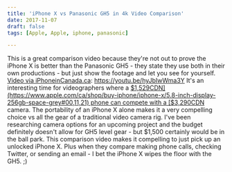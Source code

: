 ```yaml
---
title: 'iPhone X vs Panasonic GH5 in 4k Video Comparison'
date: 2017-11-07
draft: false
tags: [Apple, Apple, iphone, panasonic]

---
```


This is a great comparison video because they're not out to prove the iPhone X is better than the Panasonic GH5 - they state they use both in their own productions - but just show the footage and let you see for yourself. [Video via iPhoneinCanada.ca](http://www.iphoneincanada.ca/news/4k-video-iphone-x-vs-panasonic-gh5/): https://youtu.be/hyJbIwWma3Y It's an interesting time for videographers where a [$1,529CDN](https://www.apple.com/ca/shop/buy-iphone/iphone-x/5.8-inch-display-256gb-space-grey#00,11,21) phone can compete with a [$3,290CDN](http://amzn.to/2ygr044) camera. The portability of an iPhone X alone makes it a very compelling choice vs all the gear of a traditional video camera rig. I've been researching camera options for an upcoming project and the budget definitely doesn't allow for GH5 level gear - but $1,500 certainly would be in the ball park. This comparison video makes it compelling to just pick up an unlocked iPhone X. Plus when they compare making phone calls, checking Twitter, or sending an email - I bet the iPhone X wipes the floor with the GH5. ;)